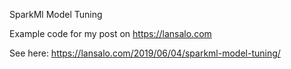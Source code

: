 SparkMl Model Tuning

Example code for my post on https://lansalo.com

See here: https://lansalo.com/2019/06/04/sparkml-model-tuning/